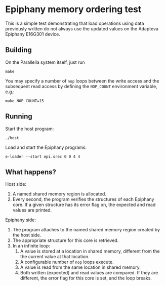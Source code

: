 # Epiphany memory ordering test

This is a simple test demonstrating that load operations using data
previously written do not always use the updated values on the Adapteva
Epiphany E16G301 device.


## Building

On the Parallella system itself, just run

    make

You may specify a number of `nop` loops between the write access and
the subsequent read access by defining the `NOP_COUNT` environment
variable, e.g.:

    make NOP_COUNT=15


## Running

Start the host program:

    ./host

Load and start the Epiphany programs:

    e-loader --start epi.srec 0 0 4 4


## What happens?

Host side:

  1. A named shared memory region is allocated.
  2. Every second, the program verifies the structures of each
     Epiphany core. If a given structure has its error flag on,
     the expected and read values are printed.

Epiphany side:

  1. The program attaches to the named shared memory region created
     by the host side.
  2. The appropriate structure for this core is retrieved.
  3. In an infinite loop:
     1. A value is stored at a location in shared memory, different
        from the the current value at that location.
     2. A configurable number of `nop` loops execute.
     3. A value is read from the same location in shared memory.
     4. Both written (expected) and read values are compared. If they
        are different, the error flag for this core is set, and the
        loop breaks.
